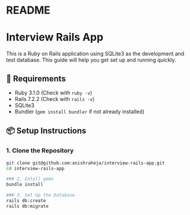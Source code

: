 # README

# Interview Rails App

This is a Ruby on Rails application using SQLite3 as the development and test database. This guide will help you get set up and running quickly.

## 🚀 Requirements

- Ruby 3.1.0 (Check with `ruby -v`)
- Rails 7.2.2 (Check with `rails -v`)
- SQLite3
- Bundler (`gem install bundler` if not already installed)

## 📦 Setup Instructions

### 1. Clone the Repository

```bash
git clone git@github.com:anishraheja/interview-rails-app.git
cd interview-rails-app

### 2. Intall gems
bundle install

### 3. Set Up the Database
rails db:create
rails db:migrate
